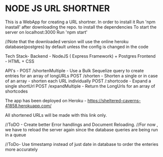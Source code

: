 # NODE JS URL SHORTNER
This is a WebApp for creating a URL shortner.
In order to install it
Run 'npm inastall' after downloading the repo. to install the dependencies
To start the server on localhost:3000
Run 'npm start'

//Note that the downloaded version will use the online heroku database(postgres) by default unless the config is changed in the code 

Tech Stack- 
Backend - NodeJS ( Express Framework) + Postgres
Frontend - HTML + CSS

API's - 
POST /shortenMultiple - Use a Bulk Sequelize query to create entries for an array of longURLs
POST /shorten - Shorten a single or in case of an array - shorten each URL individually
POST /:shortcode - Expand a single shortUrl
POST /expandMultiple - Return the LongUrls for an array of shortcodes


The app has been deployed on Heroku - https://sheltered-caverns-41858.herokuapp.com/

All shortened URLs will be made with this link only.

//ToDO - Create better Error handlings and Document Reloading.
//For now , we have to reload the server again since the database queries are being run in a queue

//ToDo- Use timestamp instead of just date in database to order the enteries more accurately
